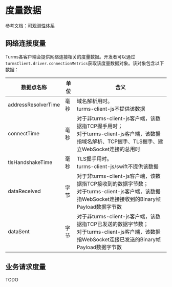 # 度量数据

参考文档：[可观测性体系](https://turms-im.github.io/docs/zh-CN/server/module/observability#%E5%BA%A6%E9%87%8F)

## 网络连接度量

Turms各客户端会提供网络连接相关的度量数据。开发者可以通过`turmsClient.driver.connectionMetrics`获取该度量数据对象。该对象包含以下数据：

| 数据点名称          | 单位 | 含义                                                         |
| ------------------- | ---- | ------------------------------------------------------------ |
| addressResolverTime | 毫秒 | 域名解析用时。<br />turms-client-js不提供该数据              |
| connectTime         | 毫秒 | 对于非turms-client-js客户端，该数据指TCP握手用时；<br />对于turms-client-js客户端，该数据指域名解析、TCP握手、TLS握手、建立WebSocket连接的总用时 |
| tlsHandshakeTime    | 毫秒 | TLS握手用时。<br />turms-client-js/swift不提供该数据         |
| dataReceived        | 字节 | 对于非turms-client-js客户端，该数据指TCP接收到的数据字节数；<br />对于turms-client-js客户端，该数据指WebSocket连接接收到的Binary帧Payload数据字节数 |
| dataSent            | 字节 | 对于非turms-client-js客户端，该数据指TCP已发送的数据字节数；<br />对于turms-client-js客户端，该数据指WebSocket连接已发送的Binary帧Payload数据字节数 |

## 业务请求度量

TODO